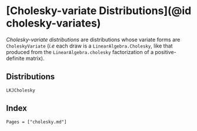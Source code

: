 # [Cholesky-variate Distributions](@id cholesky-variates)

*Cholesky-variate distributions* are distributions whose variate forms are `CholeskyVariate` (*i.e* each draw is a `LinearAlgebra.Cholesky`, like that produced from the `LinearAlgebra.cholesky` factorization of a positive-definite matrix).

## Distributions

```@docs
LKJCholesky
```

## Index

```@index
Pages = ["cholesky.md"]
```
